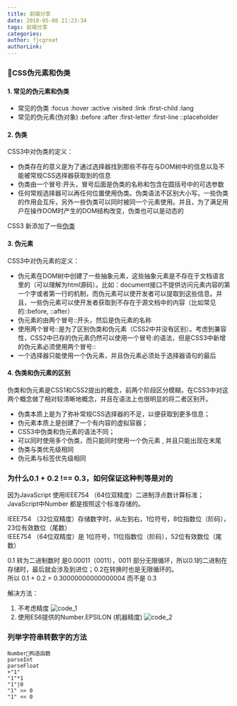 ```yaml
---
title: 前端分享
date: 2018-05-08 21:23:34
tags: 前端分享
categories:
author: fjcgreat
authorLink:
---
```

### CSS伪元素和伪类

#### 1. 常见的伪元素和伪类

- 常见的伪类  :focus :hover :active :visited :link :first-child :lang  
- 常见的伪元素(伪对象)  :before :after :first-letter :first-line ::placeholder

#### 2. 伪类

CSS3中对伪类的定义：
- 伪类存在的意义是为了通过选择器找到那些不存在与DOM树中的信息以及不能被常规CSS选择器获取到的信息
- 伪类由一个冒号:开头，冒号后面是伪类的名称和包含在圆括号中的可选参数
- 任何常规选择器可以再任何位置使用伪类。伪类语法不区别大小写。一些伪类的作用会互斥，另外一些伪类可以同时被同一个元素使用。并且，为了满足用户在操作DOM时产生的DOM结构改变，伪类也可以是动态的

CSS3 新添加了一些[伪类](https://www.w3.org/TR/2011/REC-css3-selectors-20110929/#pseudo-classes)

#### 3. 伪元素

CSS3中对伪元素的定义：
- 伪元素在DOM树中创建了一些抽象元素，这些抽象元素是不存在于文档语言里的（可以理解为html源码）。比如：document接口不提供访问元素内容的第一个字或者第一行的机制，而伪元素可以使开发者可以提取到这些信息。并且，一些伪元素可以使开发者获取到不存在于源文档中的内容（比如常见的::before, ::after）
- 伪元素的由两个冒号::开头，然后是伪元素的名称
- 使用两个冒号::是为了区别伪类和伪元素（CSS2中并没有区别）。考虑到兼容性，CSS2中已存的伪元素仍然可以使用一个冒号:的语法，但是CSS3中新增的伪元素必须使用两个冒号::
- 一个选择器只能使用一个伪元素，并且伪元素必须处于选择器语句的最后

#### 4. 伪类和伪元素的区别
伪类和伪元素是CSS1和CSS2提出的概念，前两个阶段区分模糊，在CSS3中对这两个概念做了相对较清晰地概念，并且在语法上也很明显的将二者区别开。

- 伪类本质上是为了弥补常规CSS选择器的不足，以便获取到更多信息；
- 伪元素本质上是创建了一个有内容的虚拟容器；
- CSS3中伪类和伪元素的语法不同；
- 可以同时使用多个伪类，而只能同时使用一个伪元素 , 并且只能出现在末尾
- 伪类与类优先级相同 
- 伪元素与标签优先级相同

### 为什么0.1 + 0.2 !== 0.3，如何保证这种判等是对的

因为JavaScript 使用IEEE754 （64位双精度）二进制浮点数计算标准；JavaScript中Number 都是按照这个标准存储的。

IEEE754 （32位双精度）存储数字时，从左到右，1位符号，8位指数位（阶码），23位有效数位（尾数）   
IEEE754 （64位双精度）是 1位符号，11位指数位（阶码），52位有效数位（尾数）

0.1 转为二进制数时 是0.00011（0011），0011 部分无限循环，所以0.1的二进制在存储时，最后就会涉及到进位；0.2在转换时也是无限循环的。   
所以 0.1 +  0.2 = 0.30000000000000004 而不是 0.3

解决方法：   
1. 不考虑精度
![code_1](./code_1.png)   
2. 使用ES6提供的Number.EPSILON (机器精度)
![code_2](./code_2.png)   


### 列举字符串转数字的方法
```
Number构造函数
parseInt 
parseFloat
+"1" 
"1"*1
"1"|0
"1" >> 0
"1" << 0
```